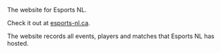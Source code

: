 The website for Esports NL. 

Check it out at [esports-nl.ca](https://esports-nl.ca/).

The website records all events, players and matches that Esports NL has hosted. 
